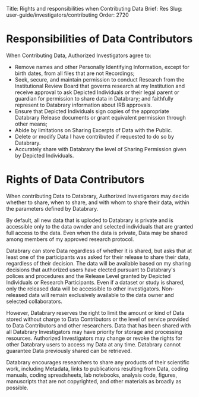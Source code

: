 Title: Rights and responsibilities when Contributing Data 
Brief: Res
Slug: user-guide/investigators/contributing
Order: 2720

# Responsibilities of Data Contributors

When Contributing Data, Authorized Investigators agree to:

- Remove names and other Personally Identifying Information, except for birth dates, from all files that are not Recordings;
- Seek, secure, and maintain permission to conduct Research from the Institutional Review Board that governs research at my Institution and receive approval to ask Depicted Individuals or their legal parent or guardian for permission to share  data in Databrary; and faithfully represent to Databrary information about IRB approvals.
- Ensure that Depicted Individuals sign copies of the appropriate Databrary Release documents or grant equivalent permission through other means; 
- Abide by limitations on Sharing Excerpts of Data with the Public.
- Delete or modify Data I have contributed if requested to do so by Databrary.
- Accurately share with Databrary the level of Sharing Permission given by Depicted Individuals.

# Rights of Data Contributors

When contributing Data to Databrary, Authorized Investigarors may decide whether to share, when to share, and with whom to share their data, within the parameters defined by Databrary. 

By default, all new data that is uploded to Databrary is private and is accessible only to the data ownder and selected individuals that are granted full access to the data.
Even when the data is private, Data may be shared among members of my approved research protocol.

Databrary can store Data regardless of whether it is shared, but asks that at least one of the participants was asked for their release to share their data, regardless of their decision. 
The data will be available based on my sharing decisions that authorized users have elected pursuant to Databrary's polices and procedures and the Release Level granted by Depicted Individuals or Research Participants. 
Even if a dataset or study is shared, only the released data will be accessible to other investigators. Non-released data will remain exclusively available to the data owner and selected collaborators.

However, Databrary reserves the right to limit the amount or kind of Data stored without charge to Data Contributors or the level of service provided to Data Contributors and other researchers. 
Data that has been shared with all Databrary Investigators may have priority for storage and processing resources.
Authorized Investigators may change or revoke the rights for other Databrary users to access my Data at any time. 
Databrary cannot guarantee Data previously shared can be retrieved.

Databrary encourages researchers to share any  products of their scientific work, including Metadata, links to publications resulting from Data, coding manuals, coding spreadsheets, lab notebooks, analysis code, figures, manuscripts that are not copyrighted, and other materials as broadly as possible. 